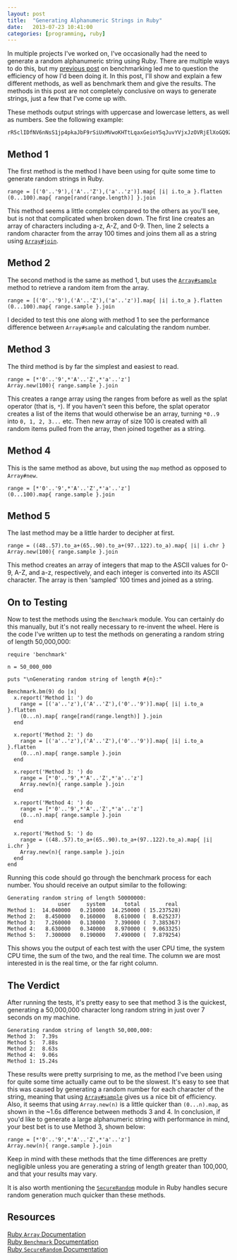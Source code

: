 ```yaml
---
layout: post
title:  "Generating Alphanumeric Strings in Ruby"
date:   2013-07-23 10:41:00
categories: [programming, ruby]
---
```


In multiple projects I've worked on, I've occasionally had the need to generate a random alphanumeric string
using Ruby. There are multiple ways to do this, but my [previous post](/2013/07/22/benchmarking-your-ruby-code/) on benchmarking led me to question the efficiency of how I'd been doing it. In this post, I'll show and 
explain a few different methods, as well as benchmark them and give the results. The methods in this post are
not completely conclusive on ways to generate strings, just a few that I've come up with.

These methods output strings with uppercase and lowercase letters, as well as numbers. See the following example:

<pre class="nohighlight"><code>rR5clIDfNV6nNsS1jp4pkaJbF9rSiUxMVwoKHTtLqaxGeioY5qJuvYVjxJzOVRjElXoGQ9ZCY04Lif0yQAd9C</code></pre>

## Method 1

The first method is the method I have been using for quite some time to generate random strings in
Ruby.

<pre class="highlight"><code class="ruby">range = [('0'..'9'),('A'..'Z'),('a'..'z')].map{ |i| i.to_a }.flatten
(0...100).map{ range[rand(range.length)] }.join
</code></pre>

This method seems a little complex compared to the others as you'll see, but is not that complicated
when broken down. The first line creates an array of characters including a-z, A-Z, and 0-9. Then,
line 2 selects a random character from the array 100 times and joins them all as a string using 
[`Array#join`](http://www.ruby-doc.org/core-2.0/Array.html#method-i-join).

## Method 2

The second method is the same as method 1, but uses the [`Array#sample`](http://www.ruby-doc.org/core-2.0/Array.html#method-i-sample) method to retrieve a random
item from the array.

<pre class="highlight"><code class="ruby">range = [('0'..'9'),('A'..'Z'),('a'..'z')].map{ |i| i.to_a }.flatten
(0...100).map{ range.sample }.join
</code></pre>

I decided to test this one along with method 1 to see the performance difference between `Array#sample`
and calculating the random number.

## Method 3

The third method is by far the simplest and easiest to read.

<pre class="highlight"><code class="ruby">range = [*'0'..'9',*'A'..'Z',*'a'..'z']
Array.new(100){ range.sample }.join
</code></pre>

This creates a range array using the ranges from before as well as the splat operator (that is, `*`). If you haven't seen this before, the splat operator creates a list of the items that would otherwise be an array, turning `*0..9` into `0, 1, 2, 3...` etc.
Then new array of size 100 is created with all random items pulled from the array, then joined together
as a string.

## Method 4

This is the same method as above, but using the `map` method as opposed to `Array#new`.

<pre class="highlight"><code class="ruby">range = [*'0'..'9',*'A'..'Z',*'a'..'z']
(0...100).map{ range.sample }.join
</code></pre>

## Method 5

The last method may be a little harder to decipher at first.

<pre class="highlight"><code class="ruby">range = ((48..57).to_a+(65..90).to_a+(97..122).to_a).map{ |i| i.chr }
Array.new(100){ range.sample }.join
</code></pre>

This method creates an array of integers that map to the ASCII values for 0-9, A-Z, and a-z, respectively, and each integer is converted into its ASCII character.
The array is then 'sampled' 100 times and joined as a string.

## On to Testing

Now to test the methods using the `Benchmark` module. You can certainly do this manually, but it's not
really necessary to re-invent the wheel. Here is the code I've written up to test the methods on generating
a random string of length 50,000,000:

<pre class="highlight"><code class="ruby">require 'benchmark'

n = 50_000_000

puts "\nGenerating random string of length #{n}:"

Benchmark.bm(9) do |x|
  x.report('Method 1: ') do
    range = [('a'..'z'),('A'..'Z'),('0'..'9')].map{ |i| i.to_a }.flatten
    (0...n).map{ range[rand(range.length)] }.join
  end

  x.report('Method 2: ') do
    range = [('a'..'z'),('A'..'Z'),('0'..'9')].map{ |i| i.to_a }.flatten
    (0...n).map{ range.sample }.join
  end

  x.report('Method 3: ') do
    range = [*'0'..'9',*'A'..'Z',*'a'..'z']
    Array.new(n){ range.sample }.join
  end

  x.report('Method 4: ') do
    range = [*'0'..'9',*'A'..'Z',*'a'..'z']
    (0...n).map{ range.sample }.join
  end

  x.report('Method 5: ') do
    range = ((48..57).to_a+(65..90).to_a+(97..122).to_a).map{ |i| i.chr }
    Array.new(n){ range.sample }.join
  end
end</code></pre>

Running this code should go through the benchmark process for each number. You should
receive an output similar to the following:

<pre><code class="no-highlight">Generating random string of length 50000000:
                user     system      total        real
Method 1:  14.040000   0.210000  14.250000 ( 15.237528)
Method 2:   8.450000   0.160000   8.610000 (  8.625237)
Method 3:   7.260000   0.130000   7.390000 (  7.385367)
Method 4:   8.630000   0.340000   8.970000 (  9.063325)
Method 5:   7.300000   0.190000   7.490000 (  7.879254)
</code></pre>

This shows you the output of each test with the user CPU time, the system CPU time,
the sum of the two, and the real time. The column we are most interested in is the
real time, or the far right column.

## The Verdict

After running the tests, it's pretty easy to see that method 3 is the quickest, generating a 50,000,000 character long random string in just over 7 seconds on my machine. 

<pre><code class="no-highlight">Generating random string of length 50,000,000:
Method 3:  7.39s
Method 5:  7.88s
Method 2:  8.63s
Method 4:  9.06s
Method 1: 15.24s
</code></pre>

These results were pretty surprising to me, as the method I've been using for quite some time actually came out to be the slowest. It's easy to see that this was caused by generating a random number for each character of the string, meaning that using [`Array#sample`](http://www.ruby-doc.org/core-2.0/Array.html#method-i-sample) gives us a nice bit of efficiency. Also, it seems that using `Array.new(n)` is a little quicker than `(0...n).map`, as shown in the ~1.6s difference between methods 3 and 4.
In conclusion, if you'd like to generate a large alphanumeric string with performance in mind, your best bet is to use Method 3, shown below:

<pre class="highlight"><code class="ruby">range = [*'0'..'9',*'A'..'Z',*'a'..'z']
Array.new(n){ range.sample }.join
</code></pre>

Keep in mind with these methods that the time differences are pretty negligible unless you are generating a string of length greater than 100,000, and that your results may vary.

It is also worth mentioning the [`SecureRandom`](http://www.ruby-doc.org/stdlib-2.0/libdoc/securerandom/rdoc/SecureRandom.html) module in Ruby handles secure random generation much quicker than these methods.

## Resources

[Ruby `Array` Documentation](http://ruby-doc.org/core-2.0/Array.html)<br />
[Ruby `Benchmark` Documentation](http://ruby-doc.org/stdlib-1.9.3/libdoc/benchmark/rdoc/Benchmark.html)<br />
[Ruby `SecureRandom` Documentation](http://ruby-doc.org/stdlib-2.0/libdoc/securerandom/rdoc/SecureRandom.html)
